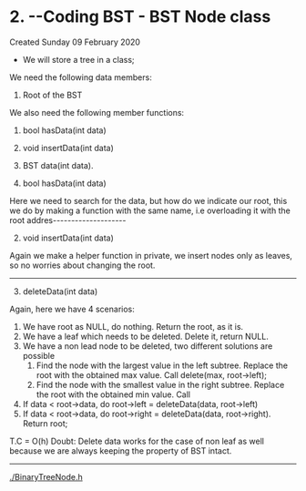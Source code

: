 # 2. --Coding BST  - BST Node class
Created Sunday 09 February 2020


* We will store a tree in a class;

We need the following data members:

1. Root of the BST


We also need the following member functions:

1. bool hasData(int data)
2. void insertData(int data)
3. BST data(int data).



1. bool hasData(int data)

Here we need to search for the data, but how do we indicate our root, this we do by making a function with the same name, i.e overloading it with the root addres--------------------

2. void insertData(int data)

Again we make a helper function in private, we insert nodes only as leaves, so no worries about changing the root.

*****


3. deleteData(int data)

Again, here we have 4 scenarios:

1. We have root as NULL, do nothing. Return the root, as it is. 
2. We have a leaf which needs to be deleted. Delete it, return NULL. 
3. We have a non lead node to be deleted, two different solutions are possible
	1. Find the node with the largest value in the left subtree. Replace the root with the obtained max value. Call delete(max, root->left);
	2. Find the node with the smallest value in the right subtree. Replace the root with the obtained min value. Call  
4. If data < root->data, do root->left = deleteData(data, root->left)
5. If data < root->data, do root->right = deleteData(data, root->right). Return root;

T.C = O(h)
Doubt: Delete data works for the case of non leaf as well because we are always keeping the property of BST intact. 

*****

[./BinaryTreeNode.h](./2._Coding_BST__-_BST_Node_class/BinaryTreeNode.h)

